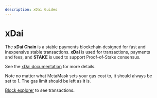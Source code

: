 ```yaml
---
description: xDai Guides
---
```


# xDai

The **xDai Chain** is a stable payments blockchain designed for fast and inexpensive stable transactions. **xDai** is used for transactions, payments and fees, and **STAKE** is used to support Proof-of-Stake consensus.

See the [xDai documentation](https://www.xdaichain.com/) for more details.

Note no matter what MetaMask sets your gas cost to, it should always be set to 1. The gas limit should be left as it is.

[Block explorer](https://blockscout.com/poa/xdai) to see transactions.

